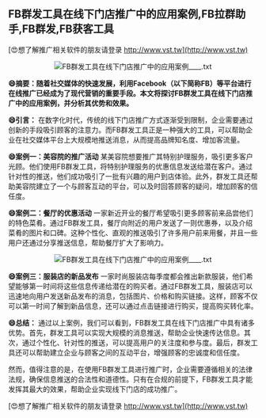 ## **FB群发工具在线下门店推广中的应用案例,FB拉群助手,FB群发,FB获客工具**

[😍想了解推广相关软件的朋友请登录 http://www.vst.tw](http://www.vst.tw)

 <center><img src="https://vst.tw/MP4/tuiguang/png/5.png" alt="FB群发工具在线下门店推广中的应用案例____.txt"></center>

**😄摘要：随着社交媒体的快速发展，利用Facebook（以下简称FB）等平台进行在线推广已经成为了现代营销的重要手段。本文将探讨FB群发工具在线下门店推广中的应用案例，并分析其优势和效果。**

**😄引言：**
在数字化时代，传统的线下门店推广方式逐渐受到限制，企业需要通过创新的手段吸引顾客的注意力。而FB群发工具正是一种强大的工具，可以帮助企业在社交媒体平台上大规模地推送消息，从而提高品牌知名度、增加客流量。

**😄案例一：美容院的推广活动**
某美容院想要推广其特别护理服务，吸引更多客户光顾。他们使用FB群发工具，将特别护理服务的优惠信息发送给潜在客户。通过针对性的推送，他们成功吸引了一批有兴趣的用户到店体验。此外，群发工具还帮助美容院建立了一个与顾客互动的平台，可以及时回答顾客的疑问，增加顾客的信任度。

**😄案例二：餐厅的优惠活动**
一家新近开业的餐厅希望吸引更多顾客前来品尝他们的特色菜肴。通过FB群发工具，餐厅向附近的用户发送了一则优惠券，以及介绍菜肴的图片和口碑。这种个性化、直观的推送吸引了许多用户前来用餐，并且一些用户还通过分享推送信息，帮助餐厅扩大了影响力。

 <center><img src="https://vst.tw/MP4/tuiguang/png/8.png" alt="FB群发工具在线下门店推广中的应用案例____.txt"></center>

**😄案例三：服装店的新品发布**
一家时尚服装店每季度都会推出新款服装，他们希望能够第一时间将这些信息传递给潜在的购买者。通过FB群发工具，服装店可以迅速地向用户发送新品发布的消息，包括图片、价格和购买链接。这样，顾客不仅可以第一时间了解到新品信息，还可以通过点击链接进行购买，提高购买转化率。

**😄总结：**
通过以上案例，我们可以看到，FB群发工具在线下门店推广中具有诸多优势。首先，群发工具可以实现大规模的消息推送，帮助企业快速传达信息。其次，通过个性化、针对性的推送，可以提高用户的关注度和参与度。最后，群发工具还可以帮助建立企业与顾客之间的互动平台，增强顾客的忠诚度和信任度。

然而，值得注意的是，在使用FB群发工具进行推广时，企业需要遵循相关的法律法规，确保信息推送的合法性和道德性。只有在合规的前提下，FB群发工具才能发挥其最大的效果，帮助企业实现线下门店的成功推广。

[😍想了解推广相关软件的朋友请登录 http://www.vst.tw](http://www.vst.tw)



